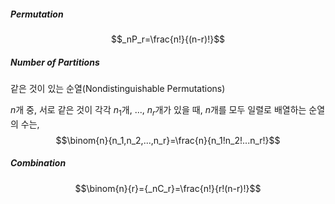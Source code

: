 ##### Permutation
$$_nP_r=\frac{n!}{(n-r)!}$$

##### Number of Partitions
같은 것이 있는 순열(Nondistinguishable Permutations)

$n$개 중, 서로 같은 것이 각각 $n_1$개, ..., $n_r$개가 있을 때, $n$개를 모두 일렬로 배열하는 순열의 수는,
$$\binom{n}{n_1,n_2,...,n_r}=\frac{n}{n_1!n_2!...n_r!}$$

##### Combination
$$\binom{n}{r}={_nC_r}=\frac{n!}{r!(n-r)!}$$